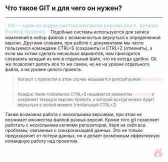 ## Что такое GIT и для чего он нужен?
---

<font size="3"> <span style="color:lightblue"> :grey_exclamation: **Git — один из видов систем контроля версий (англ. Version Control System).** :grey_exclamation:</span> </font>
Подобные системы используются для записи изменений в набор файлов с возможностью вернуться к определенной версии.
 Другими словами, при работе с документами мы часто пользуемся командами CTRL+S (сохранить) и CTRL+Z ​(отменить),​ а если мы хотим сделать несколько вариантов, нам приходится сохранять каждый из них в отдельный файл, что не всегда удобно. Git же позволяет делать все то же самое, но не на уровне отдельного файла, а на уровне целого проекта. 

> <font size="2"> Каталог с проектом в этом случае называется репозиторием <span style="color:pink">*(r​epository​)* </span> </font> 
    
> <font size="2"> Каждое такое глобальное CTRL+S называется коммитом <span style="color:pink"> *(​c​ommit)* </span> и сохраняет текущую версию проекта, к которой всегда можно будет вернуться в любой момент (глобальный CTRL+Z) </font> 

Также возможна работа с несколькими версиями, при этом не возникает множества файлов разных версий. Кроме того git позволяет работать с несколькими копиями репозитория, беря на себя все проблемы, связанные с синхронизацией данных. Это не только предохраняет от потери данных, но и делает возможным эффективную командную работу над проектом.<p align = "right"> [![](/assets/pngwing.com-2.png)](./readme.md "домой") 
